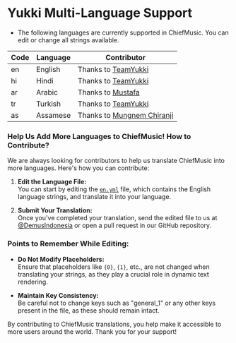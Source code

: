 # Yukki Multi-Language Support

- The following languages are currently supported in ChiefMusic. You can edit or change all strings available.

| Code | Language | Contributor |
|------|----------|-------------|
| en   | English  | Thanks to [TeamYukki](https://t.me/TeamYukki) |
| hi   | Hindi    | Thanks to [TeamYukki](https://t.me/TeamYukki) |
| ar   | Arabic   | Thanks to [Mustafa](https://t.me/tr_4z) |
| tr   | Turkish  | Thanks to [TeamYukki](https://t.me/TeamYukki) |
| as   | Assamese | Thanks to [Mungnem Chiranji](https://t.me/ChiranjibKoch) |

### Help Us Add More Languages to ChiefMusic! How to Contribute?

We are always looking for contributors to help us translate ChiefMusic into more languages. Here's how you can contribute:

1. **Edit the Language File:**  
   You can start by editing the [`en.yml`](https://github.com/hakutakaid/Music-Indo/blob/master/strings%2Flangs%2Fen.yml) file, which contains the English language strings, and translate it into your language.

2. **Submit Your Translation:**  
   Once you've completed your translation, send the edited file to us at [@DemusIndonesia](https://t.me/DemusIndonesia) or open a pull request in our GitHub repository.

### Points to Remember While Editing:

- **Do Not Modify Placeholders:**  
  Ensure that placeholders like `{0}`, `{1}`, etc., are not changed when translating your strings, as they play a crucial role in dynamic text rendering.

- **Maintain Key Consistency:**  
  Be careful not to change keys such as "general_1" or any other keys present in the file, as these should remain intact.

By contributing to ChiefMusic translations, you help make it accessible to more users around the world. Thank you for your support!
